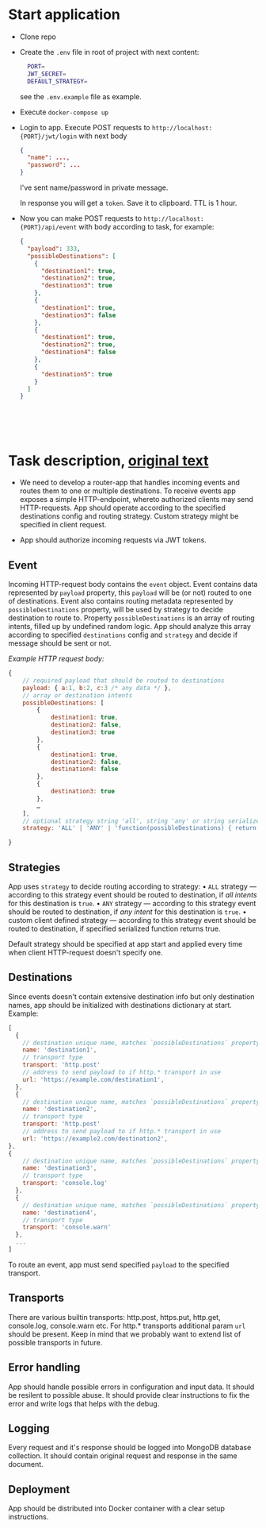 # **Start application**

- Clone repo

- Create the `.env` file in root of project with next content:

  ```bash
    PORT=
    JWT_SECRET=
    DEFAULT_STRATEGY=
  ```

  see the `.env.example` file as example.

- Execute `docker-compose up`

- Login to app. Execute POST requests to `http://localhost:{PORT}/jwt/login` with next body

  ```json
  {
    "name": ...,
    "password": ...
  }
  ```

  I've sent name/password in private message.

  In response you will get a `token`. Save it to clipboard. TTL is 1 hour.

- Now you can make POST requests to `http://localhost:{PORT}/api/event` with body according to task, for example:

  ```json
  {
    "payload": 333,
    "possibleDestinations": [
      {
        "destination1": true,
        "destination2": true,
        "destination3": true
      },
      {
        "destination1": true,
        "destination3": false
      },
      {
        "destination1": true,
        "destination2": true,
        "destination4": false
      },
      {
        "destination5": true
      }
    ]
  }
  ```

<br />
<br />
<br />

# **Task description**, [original text](https://gist.github.com/yetithefoot/96899b317d90c90a7034f92e885d5850)

- We need to develop a router-app that handles incoming events and routes them to one or multiple destinations. To receive events app exposes a simple HTTP-endpoint, whereto authorized clients may send HTTP-requests. App should operate according to the specified destinations config and routing strategy. Custom strategy might be specified in client request.

- App should authorize incoming requests via JWT tokens.

## Event

Incoming HTTP-request body contains the `event` object.
Event contains data represented by `payload` property, this `payload` will be (or not) routed to one of destinations.
Event also contains routing metadata represented by `possibleDestinations` property, will be used by strategy to decide destination to route to. Property `possibleDestinations` is an array of routing intents, filled up by undefined random logic. App should analyze this array according to specified `destinations` config and `strategy` and decide if message should be sent or not.

_Example HTTP request body:_

```js
{
	// required payload that should be routed to destinations
	payload: { a:1, b:2, c:3 /* any data */ },
	// array or destination intents
	possibleDestinations: [
		{
			destination1: true,
			destination2: false,
			destination3: true
		},
		{
			destination1: true,
			destination2: false,
			destination4: false
		},
		{
			destination3: true
		},
		…
	],
	// optional strategy string 'all', string 'any' or string serialized JS function that represent custom client defined strategy. When not specified, default app strategy will be used.
	strategy: 'ALL' | 'ANY' | 'function(possibleDestinations) { return true; }'

}
```

## Strategies

App uses `strategy` to decide routing according to strategy:
• `ALL` strategy — according to this strategy event should be routed to destination, if _all intents_ for this destination is `true`.
• `ANY` strategy — according to this strategy event should be routed to destination, if _any intent_ for this destination is `true`.
• custom client defined strategy — according to this strategy event should be routed to destination, if specified serialized function returns true.

Default strategy should be specified at app start and applied every time when client HTTP-request doesn't specify one.

## Destinations

Since events doesn't contain extensive destination info but only destination names, app should be initialized with destinations dictionary at start. Example:

```js
[
  {
	// destination unique name, matches `possibleDestinations` property names
	name: 'destination1',
	// transport type
	transport: 'http.post'
	// address to send payload to if http.* transport in use
	url: 'https://example.com/destination1',
  },
  {
	// destination unique name, matches `possibleDestinations` property names
	name: 'destination2',
	// transport type
	transport: 'http.post'
	// address to send payload to if http.* transport in use
	url: 'https://example2.com/destination2',
},
{
	// destination unique name, matches `possibleDestinations` property names
	name: 'destination3',
	// transport type
	transport: 'console.log'
  },
  {
	// destination unique name, matches `possibleDestinations` property names
	name: 'destination4',
	// transport type
	transport: 'console.warn'
  },
  ...
]
```

To route an event, app must send specified `payload` to the specified transport.

## Transports

There are various builtin transports: http.post, https.put, http.get, console.log, console.warn etc. For http.\* transports additional param `url` should be present. Keep in mind that we probably want to extend list of possible transports in future.

## Error handling

App should handle possible errors in configuration and input data. It should be resilent to possible abuse. It should provide clear instructions to fix the error and write logs that helps with the debug.

## Logging

Every request and it's response should be logged into MongoDB database collection. It should contain original request and response in the same document.

## Deployment

App should be distributed into Docker container with a clear setup instructions.
